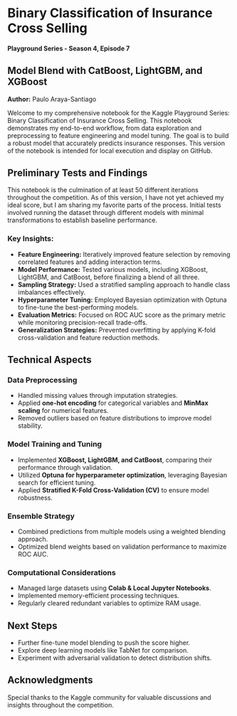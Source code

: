 # Binary Classification of Insurance Cross Selling

#### Playground Series - Season 4, Episode 7

## Model Blend with CatBoost, LightGBM, and XGBoost

**Author:** Paulo Araya-Santiago

Welcome to my comprehensive notebook for the Kaggle Playground Series: Binary Classification of Insurance Cross Selling. This notebook demonstrates my end-to-end workflow, from data exploration and preprocessing to feature engineering and model tuning. The goal is to build a robust model that accurately predicts insurance responses. This version of the notebook is intended for local execution and display on GitHub.

## Preliminary Tests and Findings

This notebook is the culmination of at least 50 different iterations throughout the competition. As of this version, I have not yet achieved my ideal score, but I am sharing my favorite parts of the process. Initial tests involved running the dataset through different models with minimal transformations to establish baseline performance.

### Key Insights:
- **Feature Engineering:** Iteratively improved feature selection by removing correlated features and adding interaction terms.
- **Model Performance:** Tested various models, including XGBoost, LightGBM, and CatBoost, before finalizing a blend of all three.
- **Sampling Strategy:** Used a stratified sampling approach to handle class imbalances effectively.
- **Hyperparameter Tuning:** Employed Bayesian optimization with Optuna to fine-tune the best-performing models.
- **Evaluation Metrics:** Focused on ROC AUC score as the primary metric while monitoring precision-recall trade-offs.
- **Generalization Strategies:** Prevented overfitting by applying K-fold cross-validation and feature reduction methods.

## Technical Aspects

### Data Preprocessing
- Handled missing values through imputation strategies.
- Applied **one-hot encoding** for categorical variables and **MinMax scaling** for numerical features.
- Removed outliers based on feature distributions to improve model stability.

### Model Training and Tuning
- Implemented **XGBoost, LightGBM, and CatBoost**, comparing their performance through validation.
- Utilized **Optuna for hyperparameter optimization**, leveraging Bayesian search for efficient tuning.
- Applied **Stratified K-Fold Cross-Validation (CV)** to ensure model robustness.

### Ensemble Strategy
- Combined predictions from multiple models using a weighted blending approach.
- Optimized blend weights based on validation performance to maximize ROC AUC.

### Computational Considerations
- Managed large datasets using **Colab & Local Jupyter Notebooks**.
- Implemented memory-efficient processing techniques.
- Regularly cleared redundant variables to optimize RAM usage.

## Next Steps
- Further fine-tune model blending to push the score higher.
- Explore deep learning models like TabNet for comparison.
- Experiment with adversarial validation to detect distribution shifts.

## Acknowledgments
Special thanks to the Kaggle community for valuable discussions and insights throughout the competition.


